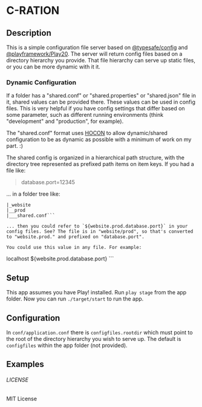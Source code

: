 # C-RATION

## Description

This is a simple configuration file server based on [@typesafe/config](https://github.com/typesafe/config "Config") and [@playframework/Play20](http://www.playframework.org/ "Play!"). The server will return config files based on a directory hierarchy you provide. That file hierarchy can serve up static files, or you can be more dynamic with it it.

### Dynamic Configuration

If a folder has a "shared.conf" or "shared.properties" or "shared.json" file in it, shared values can be provided there. These values can be used in config files. This is very helpful if you have config settings that differ based on some parameter, such as different running environments (think "development" and "production", for example).

The "shared.conf" format uses [HOCON](https://github.com/typesafehub/config/blob/master/HOCON.md) to allow dynamic/shared configuration to be as dynamic as possible with a minimum of work on my part. :)

The shared config is organized in a hierarchical path structure, with the directory tree represented as prefixed path items on item keys. If you had a file like:

>    database.port=12345

... in a folder tree like:

```*root*
|_website
|__prod
|___shared.conf```

... then you could refer to `${website.prod.database.port}` in your config files. See? The file is in "website/prod", so that's converted to "website.prod." and prefixed on "database.port".

You could use this value in any file. For example:

```
<appConfig>
  <database>
    <host>localhost</host>
    <port>${website.prod.database.port}</port>
  </database>
</appConfig>```



## Setup

This app assumes you have Play! installed. Run `play stage` from the app folder. Now you can run `./target/start` to run the app.

## Configuration

In `conf/application.conf` there is `configfiles.rootdir` which must point to the root of the directory hierarchy you wish to serve up. The default is `configfiles` within the app folder (not provided).

## Examples

###### LICENSE

MIT License 